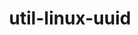 ---
title: "util-linux-uuid"
layout: cache
categories: [package, develop]
meta: {"versions": ["2.38.1", "2.40.1", "2.40.2"], "compilers": ["cce@=15.0.1", "gcc@=10.2.1", "gcc@=10.3.0", "gcc@=11.1.0", "gcc@=11.4.0", "gcc@=12.3.0", "gcc@=7.3.1", "gcc@=7.5.0", "gcc@=9.4.0", "oneapi@=2023.2.0", "oneapi@=2024.2.0"], "oss": ["amzn2", "centos7", "rhel8", "sle_hpc15", "ubuntu18.04", "ubuntu20.04", "ubuntu22.04"], "platforms": ["linux"], "targets": ["aarch64", "neoverse_n1", "neoverse_v1", "neoverse_v2", "ppc64le", "x86_64_v3", "x86_64_v4", "zen4"], "stacks": ["aws-isc", "aws-isc-aarch64", "aws-pcluster-neoverse_v1", "aws-pcluster-x86_64_v4", "build_systems", "data-vis-sdk", "developer-tools", "developer-tools-manylinux2014", "e4s", "e4s-cray-rhel", "e4s-cray-sles", "e4s-neoverse-v2", "e4s-neoverse_v1", "e4s-oneapi", "e4s-power", "e4s-rocm-external", "gpu-tests", "ml-linux-x86_64-cpu", "ml-linux-x86_64-cuda", "ml-linux-x86_64-rocm", "radiuss", "radiuss-aws", "radiuss-aws-aarch64", "root", "tutorial"], "num_specs": 64, "num_specs_by_stack": {"root": 64, "radiuss-aws-aarch64": 6, "aws-isc-aarch64": 6, "aws-pcluster-neoverse_v1": 6, "aws-pcluster-x86_64_v4": 12, "aws-isc": 3, "radiuss-aws": 3, "developer-tools-manylinux2014": 3, "e4s-cray-rhel": 3, "e4s-cray-sles": 3, "build_systems": 3, "radiuss": 3, "developer-tools": 1, "e4s-power": 3, "data-vis-sdk": 3, "gpu-tests": 3, "e4s-neoverse_v1": 3, "e4s-neoverse-v2": 3, "e4s": 3, "e4s-rocm-external": 3, "ml-linux-x86_64-cuda": 3, "ml-linux-x86_64-cpu": 3, "tutorial": 6, "ml-linux-x86_64-rocm": 2, "e4s-oneapi": 3}}
spec_details: [{"hash": "la66zwv6xdlufw6u43xmqeruia4eiijr", "compiler": "gcc@=7.3.1", "versions": ["2.40.2"], "os": "amzn2", "platform": "linux", "target": "aarch64", "variants": ["build_system=autotools"], "stacks": ["root", "radiuss-aws-aarch64", "aws-isc-aarch64"], "size": "-", "tarball": "https://binaries.spack.io/develop/build_cache/linux-amzn2-aarch64/gcc-7.3.1/util-linux-uuid-2.40.2/linux-amzn2-aarch64-gcc-7.3.1-util-linux-uuid-2.40.2-la66zwv6xdlufw6u43xmqeruia4eiijr.spack"}, {"hash": "bryew72dyxz344pc6g4owrwfcdduatmb", "compiler": "gcc@=7.3.1", "versions": ["2.40.2"], "os": "amzn2", "platform": "linux", "target": "aarch64", "variants": ["build_system=autotools"], "stacks": ["root", "radiuss-aws-aarch64", "aws-isc-aarch64"], "size": "-", "tarball": "https://binaries.spack.io/develop/build_cache/linux-amzn2-aarch64/gcc-7.3.1/util-linux-uuid-2.40.2/linux-amzn2-aarch64-gcc-7.3.1-util-linux-uuid-2.40.2-bryew72dyxz344pc6g4owrwfcdduatmb.spack"}, {"hash": "zq33g6ekpuqdysn4vyhkqn7sjzxkcgvo", "compiler": "gcc@=7.3.1", "versions": ["2.40.2"], "os": "amzn2", "platform": "linux", "target": "aarch64", "variants": ["build_system=autotools"], "stacks": ["root", "radiuss-aws-aarch64", "aws-isc-aarch64"], "size": "-", "tarball": "https://binaries.spack.io/develop/build_cache/linux-amzn2-aarch64/gcc-7.3.1/util-linux-uuid-2.40.2/linux-amzn2-aarch64-gcc-7.3.1-util-linux-uuid-2.40.2-zq33g6ekpuqdysn4vyhkqn7sjzxkcgvo.spack"}, {"hash": "jpgkasppchyxmbvy6x5roqtsmz567g3x", "compiler": "gcc@=12.3.0", "versions": ["2.40.2"], "os": "amzn2", "platform": "linux", "target": "neoverse_n1", "variants": ["build_system=autotools"], "stacks": ["root", "aws-pcluster-neoverse_v1"], "size": "-", "tarball": "https://binaries.spack.io/develop/build_cache/linux-amzn2-neoverse_n1/gcc-12.3.0/util-linux-uuid-2.40.2/linux-amzn2-neoverse_n1-gcc-12.3.0-util-linux-uuid-2.40.2-jpgkasppchyxmbvy6x5roqtsmz567g3x.spack"}, {"hash": "5sobfw77m6lmcz6xc6cdvlesxh4je2w7", "compiler": "gcc@=12.3.0", "versions": ["2.40.2"], "os": "amzn2", "platform": "linux", "target": "neoverse_n1", "variants": ["build_system=autotools"], "stacks": ["root", "aws-pcluster-neoverse_v1"], "size": "-", "tarball": "https://binaries.spack.io/develop/build_cache/linux-amzn2-neoverse_n1/gcc-12.3.0/util-linux-uuid-2.40.2/linux-amzn2-neoverse_n1-gcc-12.3.0-util-linux-uuid-2.40.2-5sobfw77m6lmcz6xc6cdvlesxh4je2w7.spack"}, {"hash": "cygioazxmuqc6v6tzqyyux5vsafrul4q", "compiler": "gcc@=12.3.0", "versions": ["2.40.2"], "os": "amzn2", "platform": "linux", "target": "neoverse_n1", "variants": ["build_system=autotools"], "stacks": ["root", "aws-pcluster-neoverse_v1"], "size": "-", "tarball": "https://binaries.spack.io/develop/build_cache/linux-amzn2-neoverse_n1/gcc-12.3.0/util-linux-uuid-2.40.2/linux-amzn2-neoverse_n1-gcc-12.3.0-util-linux-uuid-2.40.2-cygioazxmuqc6v6tzqyyux5vsafrul4q.spack"}, {"hash": "mqxybxoy2aubfloxivaklo6cr362t7gn", "compiler": "gcc@=7.3.1", "versions": ["2.40.2"], "os": "amzn2", "platform": "linux", "target": "neoverse_n1", "variants": ["build_system=autotools"], "stacks": ["root", "radiuss-aws-aarch64", "aws-isc-aarch64"], "size": "-", "tarball": "https://binaries.spack.io/develop/build_cache/linux-amzn2-neoverse_n1/gcc-7.3.1/util-linux-uuid-2.40.2/linux-amzn2-neoverse_n1-gcc-7.3.1-util-linux-uuid-2.40.2-mqxybxoy2aubfloxivaklo6cr362t7gn.spack"}, {"hash": "a25j764ydzhh667elwmmopw7x2x3f7st", "compiler": "gcc@=7.3.1", "versions": ["2.40.2"], "os": "amzn2", "platform": "linux", "target": "neoverse_n1", "variants": ["build_system=autotools"], "stacks": ["root", "radiuss-aws-aarch64", "aws-isc-aarch64"], "size": "-", "tarball": "https://binaries.spack.io/develop/build_cache/linux-amzn2-neoverse_n1/gcc-7.3.1/util-linux-uuid-2.40.2/linux-amzn2-neoverse_n1-gcc-7.3.1-util-linux-uuid-2.40.2-a25j764ydzhh667elwmmopw7x2x3f7st.spack"}, {"hash": "spgcz2kmhn5hclsprh7zpydzp6wv6or6", "compiler": "gcc@=7.3.1", "versions": ["2.40.2"], "os": "amzn2", "platform": "linux", "target": "neoverse_n1", "variants": ["build_system=autotools"], "stacks": ["root", "radiuss-aws-aarch64", "aws-isc-aarch64"], "size": "-", "tarball": "https://binaries.spack.io/develop/build_cache/linux-amzn2-neoverse_n1/gcc-7.3.1/util-linux-uuid-2.40.2/linux-amzn2-neoverse_n1-gcc-7.3.1-util-linux-uuid-2.40.2-spgcz2kmhn5hclsprh7zpydzp6wv6or6.spack"}, {"hash": "3nbdiyklekzwf473q3yk7wylh6mimi3j", "compiler": "gcc@=12.3.0", "versions": ["2.40.2"], "os": "amzn2", "platform": "linux", "target": "neoverse_v1", "variants": ["build_system=autotools"], "stacks": ["root", "aws-pcluster-neoverse_v1"], "size": "-", "tarball": "https://binaries.spack.io/develop/build_cache/linux-amzn2-neoverse_v1/gcc-12.3.0/util-linux-uuid-2.40.2/linux-amzn2-neoverse_v1-gcc-12.3.0-util-linux-uuid-2.40.2-3nbdiyklekzwf473q3yk7wylh6mimi3j.spack"}, {"hash": "7g5qmtzzwe2nfejewlus6fzbdknloazu", "compiler": "gcc@=12.3.0", "versions": ["2.40.2"], "os": "amzn2", "platform": "linux", "target": "neoverse_v1", "variants": ["build_system=autotools"], "stacks": ["root", "aws-pcluster-neoverse_v1"], "size": "-", "tarball": "https://binaries.spack.io/develop/build_cache/linux-amzn2-neoverse_v1/gcc-12.3.0/util-linux-uuid-2.40.2/linux-amzn2-neoverse_v1-gcc-12.3.0-util-linux-uuid-2.40.2-7g5qmtzzwe2nfejewlus6fzbdknloazu.spack"}, {"hash": "noundzwlaviyxjtt3hm3xfyai7k2z76p", "compiler": "gcc@=12.3.0", "versions": ["2.40.2"], "os": "amzn2", "platform": "linux", "target": "neoverse_v1", "variants": ["build_system=autotools"], "stacks": ["root", "aws-pcluster-neoverse_v1"], "size": "-", "tarball": "https://binaries.spack.io/develop/build_cache/linux-amzn2-neoverse_v1/gcc-12.3.0/util-linux-uuid-2.40.2/linux-amzn2-neoverse_v1-gcc-12.3.0-util-linux-uuid-2.40.2-noundzwlaviyxjtt3hm3xfyai7k2z76p.spack"}, {"hash": "cpmxzjt3ncasmydj4nn4d3y5wfuagj5r", "compiler": "gcc@=12.3.0", "versions": ["2.40.2"], "os": "amzn2", "platform": "linux", "target": "x86_64_v3", "variants": ["build_system=autotools"], "stacks": ["aws-pcluster-x86_64_v4", "root"], "size": "-", "tarball": "https://binaries.spack.io/develop/build_cache/linux-amzn2-x86_64_v3/gcc-12.3.0/util-linux-uuid-2.40.2/linux-amzn2-x86_64_v3-gcc-12.3.0-util-linux-uuid-2.40.2-cpmxzjt3ncasmydj4nn4d3y5wfuagj5r.spack"}, {"hash": "rue6tkftzsjknk7tnlkt3givswg3xr7m", "compiler": "gcc@=12.3.0", "versions": ["2.40.2"], "os": "amzn2", "platform": "linux", "target": "x86_64_v3", "variants": ["build_system=autotools"], "stacks": ["aws-pcluster-x86_64_v4", "root"], "size": "-", "tarball": "https://binaries.spack.io/develop/build_cache/linux-amzn2-x86_64_v3/gcc-12.3.0/util-linux-uuid-2.40.2/linux-amzn2-x86_64_v3-gcc-12.3.0-util-linux-uuid-2.40.2-rue6tkftzsjknk7tnlkt3givswg3xr7m.spack"}, {"hash": "iy6monuj5bidcqbnfeqvg55prtivc4zm", "compiler": "gcc@=12.3.0", "versions": ["2.40.2"], "os": "amzn2", "platform": "linux", "target": "x86_64_v3", "variants": ["build_system=autotools"], "stacks": ["aws-pcluster-x86_64_v4", "root"], "size": "-", "tarball": "https://binaries.spack.io/develop/build_cache/linux-amzn2-x86_64_v3/gcc-12.3.0/util-linux-uuid-2.40.2/linux-amzn2-x86_64_v3-gcc-12.3.0-util-linux-uuid-2.40.2-iy6monuj5bidcqbnfeqvg55prtivc4zm.spack"}, {"hash": "xkflfnrk6xuzvnb4hb6qelwe4cz3576x", "compiler": "gcc@=7.3.1", "versions": ["2.40.2"], "os": "amzn2", "platform": "linux", "target": "x86_64_v3", "variants": ["build_system=autotools"], "stacks": ["root", "aws-isc", "radiuss-aws"], "size": "-", "tarball": "https://binaries.spack.io/develop/build_cache/linux-amzn2-x86_64_v3/gcc-7.3.1/util-linux-uuid-2.40.2/linux-amzn2-x86_64_v3-gcc-7.3.1-util-linux-uuid-2.40.2-xkflfnrk6xuzvnb4hb6qelwe4cz3576x.spack"}, {"hash": "kc57jf4pjsd2pm4aeiljg6hofe6ff64u", "compiler": "gcc@=7.3.1", "versions": ["2.40.2"], "os": "amzn2", "platform": "linux", "target": "x86_64_v3", "variants": ["build_system=autotools"], "stacks": ["root", "aws-isc", "radiuss-aws"], "size": "-", "tarball": "https://binaries.spack.io/develop/build_cache/linux-amzn2-x86_64_v3/gcc-7.3.1/util-linux-uuid-2.40.2/linux-amzn2-x86_64_v3-gcc-7.3.1-util-linux-uuid-2.40.2-kc57jf4pjsd2pm4aeiljg6hofe6ff64u.spack"}, {"hash": "4puvea7jgfkrwuhz2hz4n3bsy4i3mzl4", "compiler": "gcc@=7.3.1", "versions": ["2.40.2"], "os": "amzn2", "platform": "linux", "target": "x86_64_v3", "variants": ["build_system=autotools"], "stacks": ["root", "aws-isc", "radiuss-aws"], "size": "-", "tarball": "https://binaries.spack.io/develop/build_cache/linux-amzn2-x86_64_v3/gcc-7.3.1/util-linux-uuid-2.40.2/linux-amzn2-x86_64_v3-gcc-7.3.1-util-linux-uuid-2.40.2-4puvea7jgfkrwuhz2hz4n3bsy4i3mzl4.spack"}, {"hash": "gh6txxzvuk45hy22n3isonluxzoelozb", "compiler": "gcc@=10.2.1", "versions": ["2.40.2"], "os": "centos7", "platform": "linux", "target": "x86_64_v3", "variants": ["build_system=autotools"], "stacks": ["root", "developer-tools-manylinux2014"], "size": "-", "tarball": "https://binaries.spack.io/develop/build_cache/linux-centos7-x86_64_v3/gcc-10.2.1/util-linux-uuid-2.40.2/linux-centos7-x86_64_v3-gcc-10.2.1-util-linux-uuid-2.40.2-gh6txxzvuk45hy22n3isonluxzoelozb.spack"}, {"hash": "zqkkvbfartkk45xteimsrxtegc77vbgn", "compiler": "oneapi@=2023.2.0", "versions": ["2.40.2"], "os": "amzn2", "platform": "linux", "target": "x86_64_v3", "variants": ["build_system=autotools"], "stacks": ["aws-pcluster-x86_64_v4", "root"], "size": "-", "tarball": "https://binaries.spack.io/develop/build_cache/linux-amzn2-x86_64_v3/oneapi-2023.2.0/util-linux-uuid-2.40.2/linux-amzn2-x86_64_v3-oneapi-2023.2.0-util-linux-uuid-2.40.2-zqkkvbfartkk45xteimsrxtegc77vbgn.spack"}, {"hash": "5mnpsh3halmc4fudzie5x2lznf5hyfzn", "compiler": "oneapi@=2023.2.0", "versions": ["2.40.2"], "os": "amzn2", "platform": "linux", "target": "x86_64_v3", "variants": ["build_system=autotools"], "stacks": ["aws-pcluster-x86_64_v4", "root"], "size": "-", "tarball": "https://binaries.spack.io/develop/build_cache/linux-amzn2-x86_64_v3/oneapi-2023.2.0/util-linux-uuid-2.40.2/linux-amzn2-x86_64_v3-oneapi-2023.2.0-util-linux-uuid-2.40.2-5mnpsh3halmc4fudzie5x2lznf5hyfzn.spack"}, {"hash": "3mmgqndhex2adrouk3b2qvl5cepqcplm", "compiler": "gcc@=12.3.0", "versions": ["2.40.2"], "os": "amzn2", "platform": "linux", "target": "x86_64_v4", "variants": ["build_system=autotools"], "stacks": ["aws-pcluster-x86_64_v4", "root"], "size": "-", "tarball": "https://binaries.spack.io/develop/build_cache/linux-amzn2-x86_64_v4/gcc-12.3.0/util-linux-uuid-2.40.2/linux-amzn2-x86_64_v4-gcc-12.3.0-util-linux-uuid-2.40.2-3mmgqndhex2adrouk3b2qvl5cepqcplm.spack"}, {"hash": "7nxbtu7zcec57ayqnnr65mpws3fbvrtk", "compiler": "oneapi@=2023.2.0", "versions": ["2.40.2"], "os": "amzn2", "platform": "linux", "target": "x86_64_v3", "variants": ["build_system=autotools"], "stacks": ["aws-pcluster-x86_64_v4", "root"], "size": "-", "tarball": "https://binaries.spack.io/develop/build_cache/linux-amzn2-x86_64_v3/oneapi-2023.2.0/util-linux-uuid-2.40.2/linux-amzn2-x86_64_v3-oneapi-2023.2.0-util-linux-uuid-2.40.2-7nxbtu7zcec57ayqnnr65mpws3fbvrtk.spack"}, {"hash": "djfvrl5vy3wwuhpnfhvwqcocbk7tckqe", "compiler": "gcc@=12.3.0", "versions": ["2.40.2"], "os": "amzn2", "platform": "linux", "target": "x86_64_v4", "variants": ["build_system=autotools"], "stacks": ["aws-pcluster-x86_64_v4", "root"], "size": "-", "tarball": "https://binaries.spack.io/develop/build_cache/linux-amzn2-x86_64_v4/gcc-12.3.0/util-linux-uuid-2.40.2/linux-amzn2-x86_64_v4-gcc-12.3.0-util-linux-uuid-2.40.2-djfvrl5vy3wwuhpnfhvwqcocbk7tckqe.spack"}, {"hash": "x5dqw2egvds7cf7q3b47kcnugpmn57u3", "compiler": "gcc@=12.3.0", "versions": ["2.40.2"], "os": "amzn2", "platform": "linux", "target": "x86_64_v4", "variants": ["build_system=autotools"], "stacks": ["aws-pcluster-x86_64_v4", "root"], "size": "-", "tarball": "https://binaries.spack.io/develop/build_cache/linux-amzn2-x86_64_v4/gcc-12.3.0/util-linux-uuid-2.40.2/linux-amzn2-x86_64_v4-gcc-12.3.0-util-linux-uuid-2.40.2-x5dqw2egvds7cf7q3b47kcnugpmn57u3.spack"}, {"hash": "mkg3gilzeaxtau4hvxpsvybx5fq3o34v", "compiler": "oneapi@=2023.2.0", "versions": ["2.40.2"], "os": "amzn2", "platform": "linux", "target": "x86_64_v4", "variants": ["build_system=autotools"], "stacks": ["aws-pcluster-x86_64_v4", "root"], "size": "-", "tarball": "https://binaries.spack.io/develop/build_cache/linux-amzn2-x86_64_v4/oneapi-2023.2.0/util-linux-uuid-2.40.2/linux-amzn2-x86_64_v4-oneapi-2023.2.0-util-linux-uuid-2.40.2-mkg3gilzeaxtau4hvxpsvybx5fq3o34v.spack"}, {"hash": "zt2qk5ccey5h32cnwspxn3hcltm3y5pv", "compiler": "oneapi@=2023.2.0", "versions": ["2.40.2"], "os": "amzn2", "platform": "linux", "target": "x86_64_v4", "variants": ["build_system=autotools"], "stacks": ["aws-pcluster-x86_64_v4", "root"], "size": "-", "tarball": "https://binaries.spack.io/develop/build_cache/linux-amzn2-x86_64_v4/oneapi-2023.2.0/util-linux-uuid-2.40.2/linux-amzn2-x86_64_v4-oneapi-2023.2.0-util-linux-uuid-2.40.2-zt2qk5ccey5h32cnwspxn3hcltm3y5pv.spack"}, {"hash": "pcwsmqgz6yxqrnwavusl4b7z2txcsf7u", "compiler": "oneapi@=2023.2.0", "versions": ["2.40.2"], "os": "amzn2", "platform": "linux", "target": "x86_64_v4", "variants": ["build_system=autotools"], "stacks": ["aws-pcluster-x86_64_v4", "root"], "size": "-", "tarball": "https://binaries.spack.io/develop/build_cache/linux-amzn2-x86_64_v4/oneapi-2023.2.0/util-linux-uuid-2.40.2/linux-amzn2-x86_64_v4-oneapi-2023.2.0-util-linux-uuid-2.40.2-pcwsmqgz6yxqrnwavusl4b7z2txcsf7u.spack"}, {"hash": "p7esk6oegrcpv22mm4feefy5t2qiszg3", "compiler": "gcc@=10.2.1", "versions": ["2.40.2"], "os": "centos7", "platform": "linux", "target": "x86_64_v3", "variants": ["build_system=autotools"], "stacks": ["root", "developer-tools-manylinux2014"], "size": "-", "tarball": "https://binaries.spack.io/develop/build_cache/linux-centos7-x86_64_v3/gcc-10.2.1/util-linux-uuid-2.40.2/linux-centos7-x86_64_v3-gcc-10.2.1-util-linux-uuid-2.40.2-p7esk6oegrcpv22mm4feefy5t2qiszg3.spack"}, {"hash": "hmosa6cr7m5sapxzvz4w7lyatdjcwwr7", "compiler": "gcc@=10.2.1", "versions": ["2.40.2"], "os": "centos7", "platform": "linux", "target": "x86_64_v3", "variants": ["build_system=autotools"], "stacks": ["root", "developer-tools-manylinux2014"], "size": "-", "tarball": "https://binaries.spack.io/develop/build_cache/linux-centos7-x86_64_v3/gcc-10.2.1/util-linux-uuid-2.40.2/linux-centos7-x86_64_v3-gcc-10.2.1-util-linux-uuid-2.40.2-hmosa6cr7m5sapxzvz4w7lyatdjcwwr7.spack"}, {"hash": "ozga65dj52kww54xplywilsxzrvtnvwr", "compiler": "cce@=15.0.1", "versions": ["2.40.2"], "os": "rhel8", "platform": "linux", "target": "zen4", "variants": ["build_system=autotools"], "stacks": ["root", "e4s-cray-rhel"], "size": "-", "tarball": "https://binaries.spack.io/develop/build_cache/linux-rhel8-zen4/cce-15.0.1/util-linux-uuid-2.40.2/linux-rhel8-zen4-cce-15.0.1-util-linux-uuid-2.40.2-ozga65dj52kww54xplywilsxzrvtnvwr.spack"}, {"hash": "fuynywcpswrlwsfptn42yhhjuyybqqu3", "compiler": "cce@=15.0.1", "versions": ["2.40.2"], "os": "rhel8", "platform": "linux", "target": "zen4", "variants": ["build_system=autotools"], "stacks": ["root", "e4s-cray-rhel"], "size": "-", "tarball": "https://binaries.spack.io/develop/build_cache/linux-rhel8-zen4/cce-15.0.1/util-linux-uuid-2.40.2/linux-rhel8-zen4-cce-15.0.1-util-linux-uuid-2.40.2-fuynywcpswrlwsfptn42yhhjuyybqqu3.spack"}, {"hash": "tflznccpfec6jsfrslh5gnl47iwjjh4v", "compiler": "cce@=15.0.1", "versions": ["2.40.2"], "os": "rhel8", "platform": "linux", "target": "zen4", "variants": ["build_system=autotools"], "stacks": ["root", "e4s-cray-rhel"], "size": "-", "tarball": "https://binaries.spack.io/develop/build_cache/linux-rhel8-zen4/cce-15.0.1/util-linux-uuid-2.40.2/linux-rhel8-zen4-cce-15.0.1-util-linux-uuid-2.40.2-tflznccpfec6jsfrslh5gnl47iwjjh4v.spack"}, {"hash": "ygcbbqcubzs2pjofkakcmodneesemijz", "compiler": "gcc@=10.3.0", "versions": ["2.40.2"], "os": "sle_hpc15", "platform": "linux", "target": "x86_64_v4", "variants": ["build_system=autotools"], "stacks": ["root", "e4s-cray-sles"], "size": "-", "tarball": "https://binaries.spack.io/develop/build_cache/linux-sle_hpc15-x86_64_v4/gcc-10.3.0/util-linux-uuid-2.40.2/linux-sle_hpc15-x86_64_v4-gcc-10.3.0-util-linux-uuid-2.40.2-ygcbbqcubzs2pjofkakcmodneesemijz.spack"}, {"hash": "cul4ue5x3aw266g4yn2eh6syiiu4cv4z", "compiler": "gcc@=10.3.0", "versions": ["2.40.2"], "os": "sle_hpc15", "platform": "linux", "target": "x86_64_v4", "variants": ["build_system=autotools"], "stacks": ["root", "e4s-cray-sles"], "size": "-", "tarball": "https://binaries.spack.io/develop/build_cache/linux-sle_hpc15-x86_64_v4/gcc-10.3.0/util-linux-uuid-2.40.2/linux-sle_hpc15-x86_64_v4-gcc-10.3.0-util-linux-uuid-2.40.2-cul4ue5x3aw266g4yn2eh6syiiu4cv4z.spack"}, {"hash": "uaunmviqintsmsuqejnu2oblefpcvhnu", "compiler": "gcc@=10.3.0", "versions": ["2.40.2"], "os": "sle_hpc15", "platform": "linux", "target": "x86_64_v4", "variants": ["build_system=autotools"], "stacks": ["root", "e4s-cray-sles"], "size": "-", "tarball": "https://binaries.spack.io/develop/build_cache/linux-sle_hpc15-x86_64_v4/gcc-10.3.0/util-linux-uuid-2.40.2/linux-sle_hpc15-x86_64_v4-gcc-10.3.0-util-linux-uuid-2.40.2-uaunmviqintsmsuqejnu2oblefpcvhnu.spack"}, {"hash": "oof7hyqo7grd727b72vvwyz4vx7e3gvt", "compiler": "gcc@=7.5.0", "versions": ["2.40.2"], "os": "ubuntu18.04", "platform": "linux", "target": "x86_64_v3", "variants": ["build_system=autotools"], "stacks": ["root", "build_systems", "radiuss"], "size": "-", "tarball": "https://binaries.spack.io/develop/build_cache/linux-ubuntu18.04-x86_64_v3/gcc-7.5.0/util-linux-uuid-2.40.2/linux-ubuntu18.04-x86_64_v3-gcc-7.5.0-util-linux-uuid-2.40.2-oof7hyqo7grd727b72vvwyz4vx7e3gvt.spack"}, {"hash": "pkwji2ax46m2n3elayyros5rdcofopi3", "compiler": "gcc@=7.5.0", "versions": ["2.40.2"], "os": "ubuntu18.04", "platform": "linux", "target": "x86_64_v3", "variants": ["build_system=autotools"], "stacks": ["root", "build_systems", "radiuss"], "size": "-", "tarball": "https://binaries.spack.io/develop/build_cache/linux-ubuntu18.04-x86_64_v3/gcc-7.5.0/util-linux-uuid-2.40.2/linux-ubuntu18.04-x86_64_v3-gcc-7.5.0-util-linux-uuid-2.40.2-pkwji2ax46m2n3elayyros5rdcofopi3.spack"}, {"hash": "e3t3bkqfupa2uhv43ko5cutmrtcn3oie", "compiler": "gcc@=7.5.0", "versions": ["2.40.2"], "os": "ubuntu18.04", "platform": "linux", "target": "x86_64_v3", "variants": ["build_system=autotools"], "stacks": ["root", "build_systems", "radiuss"], "size": "-", "tarball": "https://binaries.spack.io/develop/build_cache/linux-ubuntu18.04-x86_64_v3/gcc-7.5.0/util-linux-uuid-2.40.2/linux-ubuntu18.04-x86_64_v3-gcc-7.5.0-util-linux-uuid-2.40.2-e3t3bkqfupa2uhv43ko5cutmrtcn3oie.spack"}, {"hash": "5yrjssphnz2csrx23rhpla4mbrfqv5g7", "compiler": "gcc@=7.5.0", "versions": ["2.40.1"], "os": "ubuntu18.04", "platform": "linux", "target": "x86_64_v3", "variants": ["build_system=autotools"], "stacks": ["root", "developer-tools"], "size": "-", "tarball": "https://binaries.spack.io/develop/build_cache/linux-ubuntu18.04-x86_64_v3/gcc-7.5.0/util-linux-uuid-2.40.1/linux-ubuntu18.04-x86_64_v3-gcc-7.5.0-util-linux-uuid-2.40.1-5yrjssphnz2csrx23rhpla4mbrfqv5g7.spack"}, {"hash": "uasikzy5o5mtgxlh3tfp3d346dvyqvwg", "compiler": "gcc@=9.4.0", "versions": ["2.40.2"], "os": "ubuntu20.04", "platform": "linux", "target": "ppc64le", "variants": ["build_system=autotools"], "stacks": ["root", "e4s-power"], "size": "-", "tarball": "https://binaries.spack.io/develop/build_cache/linux-ubuntu20.04-ppc64le/gcc-9.4.0/util-linux-uuid-2.40.2/linux-ubuntu20.04-ppc64le-gcc-9.4.0-util-linux-uuid-2.40.2-uasikzy5o5mtgxlh3tfp3d346dvyqvwg.spack"}, {"hash": "6wufdcrnav7uegi35jw3n7sifvjrxxge", "compiler": "gcc@=9.4.0", "versions": ["2.40.2"], "os": "ubuntu20.04", "platform": "linux", "target": "ppc64le", "variants": ["build_system=autotools"], "stacks": ["root", "e4s-power"], "size": "-", "tarball": "https://binaries.spack.io/develop/build_cache/linux-ubuntu20.04-ppc64le/gcc-9.4.0/util-linux-uuid-2.40.2/linux-ubuntu20.04-ppc64le-gcc-9.4.0-util-linux-uuid-2.40.2-6wufdcrnav7uegi35jw3n7sifvjrxxge.spack"}, {"hash": "6txpb4ryicnfn4vzuy2w4q5xabcjw4sw", "compiler": "gcc@=9.4.0", "versions": ["2.40.2"], "os": "ubuntu20.04", "platform": "linux", "target": "ppc64le", "variants": ["build_system=autotools"], "stacks": ["root", "e4s-power"], "size": "-", "tarball": "https://binaries.spack.io/develop/build_cache/linux-ubuntu20.04-ppc64le/gcc-9.4.0/util-linux-uuid-2.40.2/linux-ubuntu20.04-ppc64le-gcc-9.4.0-util-linux-uuid-2.40.2-6txpb4ryicnfn4vzuy2w4q5xabcjw4sw.spack"}, {"hash": "uxhpl7jhr5v5rl2w37j7sgebbukiq2rs", "compiler": "gcc@=11.1.0", "versions": ["2.40.2"], "os": "ubuntu20.04", "platform": "linux", "target": "x86_64_v3", "variants": ["build_system=autotools"], "stacks": ["root", "data-vis-sdk"], "size": "-", "tarball": "https://binaries.spack.io/develop/build_cache/linux-ubuntu20.04-x86_64_v3/gcc-11.1.0/util-linux-uuid-2.40.2/linux-ubuntu20.04-x86_64_v3-gcc-11.1.0-util-linux-uuid-2.40.2-uxhpl7jhr5v5rl2w37j7sgebbukiq2rs.spack"}, {"hash": "b2lycrag7kcust6gkdcry4afa5bmym7j", "compiler": "gcc@=11.1.0", "versions": ["2.40.2"], "os": "ubuntu20.04", "platform": "linux", "target": "x86_64_v3", "variants": ["build_system=autotools"], "stacks": ["root", "data-vis-sdk"], "size": "-", "tarball": "https://binaries.spack.io/develop/build_cache/linux-ubuntu20.04-x86_64_v3/gcc-11.1.0/util-linux-uuid-2.40.2/linux-ubuntu20.04-x86_64_v3-gcc-11.1.0-util-linux-uuid-2.40.2-b2lycrag7kcust6gkdcry4afa5bmym7j.spack"}, {"hash": "2vt35in7oxhgjqu6xqgmojotbiyei3va", "compiler": "gcc@=11.1.0", "versions": ["2.40.2"], "os": "ubuntu20.04", "platform": "linux", "target": "x86_64_v3", "variants": ["build_system=autotools"], "stacks": ["root", "data-vis-sdk"], "size": "-", "tarball": "https://binaries.spack.io/develop/build_cache/linux-ubuntu20.04-x86_64_v3/gcc-11.1.0/util-linux-uuid-2.40.2/linux-ubuntu20.04-x86_64_v3-gcc-11.1.0-util-linux-uuid-2.40.2-2vt35in7oxhgjqu6xqgmojotbiyei3va.spack"}, {"hash": "vb6hkeayg4qb7bywsdnvz4dmgpina72v", "compiler": "gcc@=11.1.0", "versions": ["2.38.1"], "os": "ubuntu20.04", "platform": "linux", "target": "x86_64_v3", "variants": ["build_system=autotools"], "stacks": ["root", "gpu-tests"], "size": "-", "tarball": "https://binaries.spack.io/develop/build_cache/linux-ubuntu20.04-x86_64_v3/gcc-11.1.0/util-linux-uuid-2.38.1/linux-ubuntu20.04-x86_64_v3-gcc-11.1.0-util-linux-uuid-2.38.1-vb6hkeayg4qb7bywsdnvz4dmgpina72v.spack"}, {"hash": "vjlziyguk25nnbu2igbxqbry5javuncy", "compiler": "gcc@=11.1.0", "versions": ["2.38.1"], "os": "ubuntu20.04", "platform": "linux", "target": "x86_64_v3", "variants": ["build_system=autotools"], "stacks": ["root", "gpu-tests"], "size": "-", "tarball": "https://binaries.spack.io/develop/build_cache/linux-ubuntu20.04-x86_64_v3/gcc-11.1.0/util-linux-uuid-2.38.1/linux-ubuntu20.04-x86_64_v3-gcc-11.1.0-util-linux-uuid-2.38.1-vjlziyguk25nnbu2igbxqbry5javuncy.spack"}, {"hash": "x5uuvt4zbize7wph52fvgppuudns7nk4", "compiler": "gcc@=11.1.0", "versions": ["2.38.1"], "os": "ubuntu20.04", "platform": "linux", "target": "x86_64_v3", "variants": ["build_system=autotools"], "stacks": ["root", "gpu-tests"], "size": "-", "tarball": "https://binaries.spack.io/develop/build_cache/linux-ubuntu20.04-x86_64_v3/gcc-11.1.0/util-linux-uuid-2.38.1/linux-ubuntu20.04-x86_64_v3-gcc-11.1.0-util-linux-uuid-2.38.1-x5uuvt4zbize7wph52fvgppuudns7nk4.spack"}, {"hash": "bw6foibx4h5u7qc4pe5jeyj7nt2aqgzi", "compiler": "gcc@=11.4.0", "versions": ["2.40.2"], "os": "ubuntu22.04", "platform": "linux", "target": "neoverse_v1", "variants": ["build_system=autotools"], "stacks": ["root", "e4s-neoverse_v1"], "size": "-", "tarball": "https://binaries.spack.io/develop/build_cache/linux-ubuntu22.04-neoverse_v1/gcc-11.4.0/util-linux-uuid-2.40.2/linux-ubuntu22.04-neoverse_v1-gcc-11.4.0-util-linux-uuid-2.40.2-bw6foibx4h5u7qc4pe5jeyj7nt2aqgzi.spack"}, {"hash": "3q76lvincu23ldkifl6kygxjsftv4l3a", "compiler": "gcc@=11.4.0", "versions": ["2.40.2"], "os": "ubuntu22.04", "platform": "linux", "target": "neoverse_v1", "variants": ["build_system=autotools"], "stacks": ["root", "e4s-neoverse_v1"], "size": "-", "tarball": "https://binaries.spack.io/develop/build_cache/linux-ubuntu22.04-neoverse_v1/gcc-11.4.0/util-linux-uuid-2.40.2/linux-ubuntu22.04-neoverse_v1-gcc-11.4.0-util-linux-uuid-2.40.2-3q76lvincu23ldkifl6kygxjsftv4l3a.spack"}, {"hash": "xu4t3xpjpyhjepc5hbk5spne7mz43x5c", "compiler": "gcc@=11.4.0", "versions": ["2.40.2"], "os": "ubuntu22.04", "platform": "linux", "target": "neoverse_v1", "variants": ["build_system=autotools"], "stacks": ["root", "e4s-neoverse_v1"], "size": "-", "tarball": "https://binaries.spack.io/develop/build_cache/linux-ubuntu22.04-neoverse_v1/gcc-11.4.0/util-linux-uuid-2.40.2/linux-ubuntu22.04-neoverse_v1-gcc-11.4.0-util-linux-uuid-2.40.2-xu4t3xpjpyhjepc5hbk5spne7mz43x5c.spack"}, {"hash": "h673z26z4dgsree3t6aspnmkzvot74zb", "compiler": "gcc@=11.4.0", "versions": ["2.40.2"], "os": "ubuntu22.04", "platform": "linux", "target": "neoverse_v2", "variants": ["build_system=autotools"], "stacks": ["root", "e4s-neoverse-v2"], "size": "-", "tarball": "https://binaries.spack.io/develop/build_cache/linux-ubuntu22.04-neoverse_v2/gcc-11.4.0/util-linux-uuid-2.40.2/linux-ubuntu22.04-neoverse_v2-gcc-11.4.0-util-linux-uuid-2.40.2-h673z26z4dgsree3t6aspnmkzvot74zb.spack"}, {"hash": "v6lbdwgoxvlojrkxj3mdtqfnhc5xjifw", "compiler": "gcc@=11.4.0", "versions": ["2.40.2"], "os": "ubuntu22.04", "platform": "linux", "target": "neoverse_v2", "variants": ["build_system=autotools"], "stacks": ["root", "e4s-neoverse-v2"], "size": "-", "tarball": "https://binaries.spack.io/develop/build_cache/linux-ubuntu22.04-neoverse_v2/gcc-11.4.0/util-linux-uuid-2.40.2/linux-ubuntu22.04-neoverse_v2-gcc-11.4.0-util-linux-uuid-2.40.2-v6lbdwgoxvlojrkxj3mdtqfnhc5xjifw.spack"}, {"hash": "7uqzgndxo6j2gd754tl6d5qeuqmd6xwn", "compiler": "gcc@=11.4.0", "versions": ["2.40.2"], "os": "ubuntu22.04", "platform": "linux", "target": "neoverse_v2", "variants": ["build_system=autotools"], "stacks": ["root", "e4s-neoverse-v2"], "size": "-", "tarball": "https://binaries.spack.io/develop/build_cache/linux-ubuntu22.04-neoverse_v2/gcc-11.4.0/util-linux-uuid-2.40.2/linux-ubuntu22.04-neoverse_v2-gcc-11.4.0-util-linux-uuid-2.40.2-7uqzgndxo6j2gd754tl6d5qeuqmd6xwn.spack"}, {"hash": "cwb6zrjnpgq3la467etro452ywotevw6", "compiler": "gcc@=11.4.0", "versions": ["2.40.2"], "os": "ubuntu22.04", "platform": "linux", "target": "x86_64_v3", "variants": ["build_system=autotools"], "stacks": ["e4s", "e4s-rocm-external", "ml-linux-x86_64-cuda", "ml-linux-x86_64-cpu", "root", "tutorial", "ml-linux-x86_64-rocm"], "size": "-", "tarball": "https://binaries.spack.io/develop/build_cache/linux-ubuntu22.04-x86_64_v3/gcc-11.4.0/util-linux-uuid-2.40.2/linux-ubuntu22.04-x86_64_v3-gcc-11.4.0-util-linux-uuid-2.40.2-cwb6zrjnpgq3la467etro452ywotevw6.spack"}, {"hash": "5x5utukakejy3qki5kfkqxjnibp2musn", "compiler": "gcc@=11.4.0", "versions": ["2.40.2"], "os": "ubuntu22.04", "platform": "linux", "target": "x86_64_v3", "variants": ["build_system=autotools"], "stacks": ["e4s", "e4s-rocm-external", "ml-linux-x86_64-cuda", "ml-linux-x86_64-cpu", "root", "tutorial"], "size": "-", "tarball": "https://binaries.spack.io/develop/build_cache/linux-ubuntu22.04-x86_64_v3/gcc-11.4.0/util-linux-uuid-2.40.2/linux-ubuntu22.04-x86_64_v3-gcc-11.4.0-util-linux-uuid-2.40.2-5x5utukakejy3qki5kfkqxjnibp2musn.spack"}, {"hash": "xesify5chxevm2nzm4bad4s2jquildlm", "compiler": "gcc@=11.4.0", "versions": ["2.40.2"], "os": "ubuntu22.04", "platform": "linux", "target": "x86_64_v3", "variants": ["build_system=autotools"], "stacks": ["e4s", "e4s-rocm-external", "ml-linux-x86_64-cuda", "ml-linux-x86_64-cpu", "root", "tutorial", "ml-linux-x86_64-rocm"], "size": "-", "tarball": "https://binaries.spack.io/develop/build_cache/linux-ubuntu22.04-x86_64_v3/gcc-11.4.0/util-linux-uuid-2.40.2/linux-ubuntu22.04-x86_64_v3-gcc-11.4.0-util-linux-uuid-2.40.2-xesify5chxevm2nzm4bad4s2jquildlm.spack"}, {"hash": "q4g6bkwfm6e4mlddb5tzjrhrfe2nqoyb", "compiler": "oneapi@=2024.2.0", "versions": ["2.40.2"], "os": "ubuntu22.04", "platform": "linux", "target": "x86_64_v3", "variants": ["build_system=autotools"], "stacks": ["root", "e4s-oneapi"], "size": "-", "tarball": "https://binaries.spack.io/develop/build_cache/linux-ubuntu22.04-x86_64_v3/oneapi-2024.2.0/util-linux-uuid-2.40.2/linux-ubuntu22.04-x86_64_v3-oneapi-2024.2.0-util-linux-uuid-2.40.2-q4g6bkwfm6e4mlddb5tzjrhrfe2nqoyb.spack"}, {"hash": "lb2c6rzyapt5wkbiyeafmcg5gcpi3ofj", "compiler": "oneapi@=2024.2.0", "versions": ["2.40.2"], "os": "ubuntu22.04", "platform": "linux", "target": "x86_64_v3", "variants": ["build_system=autotools"], "stacks": ["root", "e4s-oneapi"], "size": "-", "tarball": "https://binaries.spack.io/develop/build_cache/linux-ubuntu22.04-x86_64_v3/oneapi-2024.2.0/util-linux-uuid-2.40.2/linux-ubuntu22.04-x86_64_v3-oneapi-2024.2.0-util-linux-uuid-2.40.2-lb2c6rzyapt5wkbiyeafmcg5gcpi3ofj.spack"}, {"hash": "c6ywijtuiqfh5o6tvivjsljxzylzrtqx", "compiler": "oneapi@=2024.2.0", "versions": ["2.40.2"], "os": "ubuntu22.04", "platform": "linux", "target": "x86_64_v3", "variants": ["build_system=autotools"], "stacks": ["root", "e4s-oneapi"], "size": "-", "tarball": "https://binaries.spack.io/develop/build_cache/linux-ubuntu22.04-x86_64_v3/oneapi-2024.2.0/util-linux-uuid-2.40.2/linux-ubuntu22.04-x86_64_v3-oneapi-2024.2.0-util-linux-uuid-2.40.2-c6ywijtuiqfh5o6tvivjsljxzylzrtqx.spack"}, {"hash": "tkttdcb2cvsf5z4ohmcbdzwke2uedlr6", "compiler": "gcc@=12.3.0", "versions": ["2.40.2"], "os": "ubuntu22.04", "platform": "linux", "target": "x86_64_v3", "variants": ["build_system=autotools"], "stacks": ["root", "tutorial"], "size": "-", "tarball": "https://binaries.spack.io/develop/build_cache/linux-ubuntu22.04-x86_64_v3/gcc-12.3.0/util-linux-uuid-2.40.2/linux-ubuntu22.04-x86_64_v3-gcc-12.3.0-util-linux-uuid-2.40.2-tkttdcb2cvsf5z4ohmcbdzwke2uedlr6.spack"}, {"hash": "64aencak6bn7sijcaki5p5bgqgylmxzh", "compiler": "gcc@=12.3.0", "versions": ["2.40.2"], "os": "ubuntu22.04", "platform": "linux", "target": "x86_64_v3", "variants": ["build_system=autotools"], "stacks": ["root", "tutorial"], "size": "-", "tarball": "https://binaries.spack.io/develop/build_cache/linux-ubuntu22.04-x86_64_v3/gcc-12.3.0/util-linux-uuid-2.40.2/linux-ubuntu22.04-x86_64_v3-gcc-12.3.0-util-linux-uuid-2.40.2-64aencak6bn7sijcaki5p5bgqgylmxzh.spack"}, {"hash": "6rtqd6tbkvbg2vbrzmjffw3juho3hoyk", "compiler": "gcc@=12.3.0", "versions": ["2.40.2"], "os": "ubuntu22.04", "platform": "linux", "target": "x86_64_v3", "variants": ["build_system=autotools"], "stacks": ["root", "tutorial"], "size": "-", "tarball": "https://binaries.spack.io/develop/build_cache/linux-ubuntu22.04-x86_64_v3/gcc-12.3.0/util-linux-uuid-2.40.2/linux-ubuntu22.04-x86_64_v3-gcc-12.3.0-util-linux-uuid-2.40.2-6rtqd6tbkvbg2vbrzmjffw3juho3hoyk.spack"}]
---